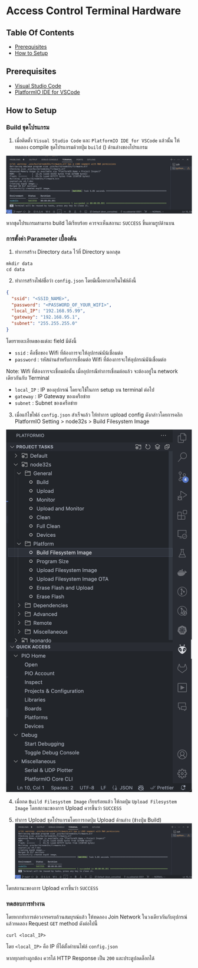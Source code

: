 # Access Control Terminal Hardware

## Table Of Contents
- [Prerequisites](#prerequisites)
- [How to Setup](#how-to-setupj)


## Prerequisites
- [Visual Studio Code](https://code.visualstudio.com/)
- [PlatformIO IDE for VSCode](https://marketplace.visualstudio.com/items?itemName=platformio.platformio-ide)


## How to Setup

### Build ชุดโปรแกรม
1. เมื่อติดตั้ง `Visual Studio Code` และ `PlatformIO IDE for VSCode` แล้วนั้น ให้ทดลอง compile ชุดโปรแกรมด้วยปุ่ม `build` () ด้านล่างของโปรแกรม

![build](asset/1.png)

หากชุดโปรแกรมสามารถ build ได้เรียบร้อย ควรจะเห็นสถานะ `SUCCESS` ขึ้นตามรูปด้านบน

### การตั้งค่า Parameter เบื้องต้น
1. ทำการสร้าง Directory `data` ไว้ที่ Directory นอกสุด
```
mkdir data
cd data
```
2. ทำการสร้างไฟล์ชื่อว่า `config.json` โดยมีเนื้อหาภายในไฟล์ดังนี้

```json
{
  "ssid": "<SSID_NAME>",
  "password": "<PASSWORD_OF_YOUR_WIFI>",
  "local_IP": "192.168.95.99",
  "gateway": "192.168.95.1",
  "subnet": "255.255.255.0"
}
```

โดยรายละเอียดของแต่ละ field มีดังนี้
- `ssid` : คือชื่อของ Wifi ที่ต้องการจะให้อุปกรณ์นัน้เชื่อมต่อ
- `password` : รหัสผ่านสำหรับการเชื่อมต่อ Wifi ที่ต้องการจะให้อุปกรณ์นัน้เชื่อมต่อ

Note: Wifi ที่ต้องการจะเชื่อมต่อนั้น เมื่ออุปกรณีทำการเชื่อมต่อแล้ว จะต้องอยู่ใน network เดียวกันกับ Terminal

- `local_IP` : IP ของอุปกรณ์ โดยจะใช้ในการ setup บน terminal ต่อไป
- `gateway` : IP Gateway ของเครือข่าย
- `subnet` : Subnet ของเครือข่าย

3. เมื่อแก้ไขไฟล์ `config.json` สำเร็จแล้ว ให้ทำการ upload config ดังกล่าวโดยการคลิก PlatformIO Setting > node32s > Build Filesystem Image

![build](asset/2.png)

4. เมื่อกด `Build Filesystem Image` เรียบร้อยแล้ว ให้กดปุ่ม `Upload Filesystem Image` โดยสถานะของการ Upload ควรขึ้นว่า `SUCCESS`

5. ทำการ Upload ชุดโปรแกรมโดยการกดปุ่ม Upload ด้านล่าง (ข้างปุ่ม Build)
![build](asset/1.png)

โดยสถานะของการ Upload ควรขึ้นว่า `SUCCESS`


### ทดสอบการทำงาน
โดยหากทำการต่อวงจรครบถ้วนสมบุรณ์แล้ว ให้ทดลอง Join Network ในวงเดียวกันกับอุปกรณ์ แล้วทดลอง Request `GET` method ดังต่อไปนี้ 

```
curl <local_IP>
```

โดย `<local_IP>` คือ IP ที่ได้ตั้งค่าบนไฟล์ `config.json`

หากทุกอย่างถูกต้อง ควรได้ HTTP Response เป็น `200` และประตูปลดล็อกได้